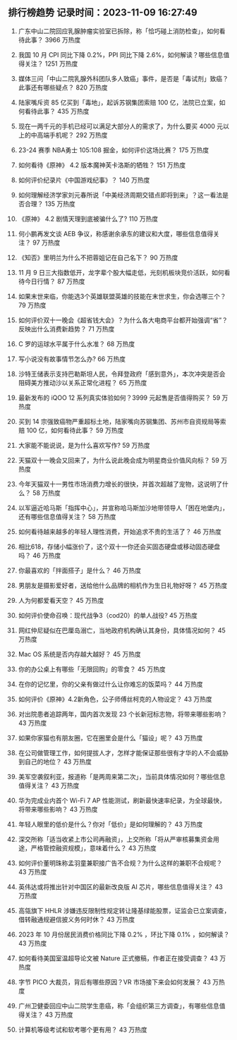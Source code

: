 
## 排行榜趋势 记录时间：2023-11-09 16:27:49
  
  1. 广东中山二院回应乳腺肿瘤实验室已拆除，称「恰巧碰上消防检查」，如何看待此事？ 3966 万热度
    
  2. 我国 10 月 CPI 同比下降 0.2%，PPI 同比下降 2.6%，如何解读？哪些信息值得关注？ 1251 万热度
    
  3. 媒体三问「中山二院乳腺外科团队多人致癌」事件，是否是「毒试剂」致癌？此事还有哪些疑点？ 820 万热度
    
  4. 陆家嘴斥资 85 亿买到「毒地」，起诉苏钢集团索赔 100 亿，法院已立案，如何看待此事？ 435 万热度
    
  5. 现在一两千元的手机已经可以满足大部分人的需求了，为什么要买 4000 元以上的中高端手机呢？ 292 万热度
    
  6. 23-24 赛季 NBA勇士 105:108 掘金，如何评价这场比赛？ 175 万热度
    
  7. 如何看待《原神》 4.2 版本魔神芙卡洛斯的牺牲？ 151 万热度
    
  8. 如何评价纪录片《中国游戏纪事》？ 140 万热度
    
  9. 如何理解经济学家刘元春所说「中美经济周期交错点即将到来」？这一看法是否合理？ 135 万热度
    
  10. 《原神》 4.2 剧情天理到底被骗什么了? 110 万热度
    
  11. 何小鹏再发文谈 AEB 争议，称感谢余承东的建议和大度，哪些信息值得关注？ 97 万热度
    
  12. 《知否》里明兰为什么不把蓉姐记在自己名下？ 90 万热度
    
  13. 11 月 9 日三大指数低开，龙字辈个股大幅走低，光刻机板块竞价活跃，如何看待今日行情？ 87 万热度
    
  14. 如果末世来临，你能选3个英雄联盟英雄的技能在末世求生，你会选哪三个？ 79 万热度
    
  15. 如何评价双十一晚会《超省钱大会》？为什么各大电商平台都开始强调“省”？反映出什么消费新趋势？ 71 万热度
    
  16. C 罗的运球水平属于什么水准？ 68 万热度
    
  17. 写小说没有故事情节怎么办? 66 万热度
    
  18. 沙特王储表示支持巴勒斯坦人民，令拜登政府「感到意外」，本次冲突是否会阻碍美方推动沙以关系正常化进程？ 65 万热度
    
  19. 最新发布的 iQOO 12 系列真实体验如何？3999 元起售是否值得购买？ 59 万热度
    
  20. 买到 14 宗强致癌物严重超标土地，陆家嘴向苏钢集团、苏州市自资规局等索赔 100 亿，如何看待此事？ 59 万热度
    
  21. 大家能不能说说，是为什么喜欢写作? 59 万热度
    
  22. 天猫双十一晚会又回来了，为什么说此晚会成为明星商业价值风向标？ 59 万热度
    
  23. 今年天猫双十一男性市场消费力增长的很快，并首次超越了宠物，这说明了什么？ 58 万热度
    
  24. 以军逼近哈马斯「指挥中心」，并宣称哈马斯加沙地带领导人「困在地堡内」，还有哪些信息值得关注？ 58 万热度
    
  25. 如何看待越来越多的年轻人理性消费，开始追求不贵的生活了？ 46 万热度
    
  26. 相比618，存储小幅涨价了，这个双十一你还会买固态硬盘或移动固态硬盘吗？ 46 万热度
    
  27. 你最喜欢的「拌面搭子」是什么？ 46 万热度
    
  28. 男朋友是摄影爱好者，送给他什么品牌的相机作为生日礼物好呀？ 45 万热度
    
  29. 人为何都爱看天空？ 45 万热度
    
  30. 如何评价使命召唤：现代战争3（cod20）的单人战役? 45 万热度
    
  31. 网红仲尼疑似在巴厘岛溺亡，当地政府机构确认其身份，具体情况如何？ 45 万热度
    
  32. Mac OS 系统是否内存越大越好？ 45 万热度
    
  33. 你的办公桌上有哪些「无限回购」的零食？ 45 万热度
    
  34. 在你的记忆里，你的父亲有做过什么让你难忘的饭菜吗？ 44 万热度
    
  35. 如何评价《原神》4.2新角色，公子师傅丝柯克的人物设定？ 43 万热度
    
  36. 对出院患者追踪两年，国内首次发现 23 个长新冠标志物，将带来哪些影响？ 43 万热度
    
  37. 如果你家猫也有朋友圈，它在圈里会是什么「猫设」呢？ 43 万热度
    
  38. 在公司做管理工作，如何提拔人才，怎样才能保证那些很有才华的人不会威胁到自己的地位？ 43 万热度
    
  39. 美军空袭叙利亚，报道称「是两周来第二次」，当前具体情况如何？哪些信息值得关注？ 43 万热度
    
  40. 华为完成业内首个 Wi-Fi 7 AP 性能测试，刷新最快速率纪录，为全球最快，将带来哪些影响？ 43 万热度
    
  41. 年轻人眼里的低价是什么？你对「低价」是如何理解的？ 43 万热度
    
  42. 深交所称「适当收紧上市公司再融资」，上交所称「将从严审核募集资金用途，严格管控融资规模」，意味着什么？ 43 万热度
    
  43. 如何评价董明珠称孟羽童兼职接广告不合规？为什么这样的兼职不合规呢？ 43 万热度
    
  44. 英伟达或将推出针对中国区的最新改良版 AI 芯片，哪些信息值得关注？ 43 万热度
    
  45. 高瓴旗下 HHLR 涉嫌违反限制性规定转让隆基绿能股票，证监会已立案调查，借转融通规避信披义务何时休？ 43 万热度
    
  46. 2023 年 10 月份居民消费价格同比下降 0.2% ，环比下降 0.1% ，如何解读？ 43 万热度
    
  47. 如何看待美国室温超导论文被 Nature 正式撤稿，作者正在接受调查？ 43 万热度
    
  48. 字节 PICO 大裁员，背后有哪些原因？VR 市场接下来会如何发展？ 43 万热度
    
  49. 广州卫健委回应中山二院学生患癌，称「会组织第三方调查」，有哪些信息值得关注？ 43 万热度
    
  50. 计算机等级考试和软考哪个更有用？ 43 万热度
    